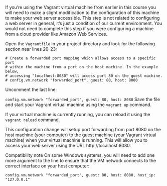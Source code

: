 If you’re using the Vagrant virtual machine from earlier in this course you will need to make a slight modification to the configuration of this machine to make your web server accessible. This step is not related to configuring a web server in general, it’s just a condition of our current environment. You would not need to complete this step if you were configuring a machine from a cloud provider like Amazon Web Services.

Open the `Vagrantfile` in your project directory and look for the following section near lines 20-23:
```
# Create a forwarded port mapping which allows access to a specific port
# within the machine from a port on the host machine. In the example below,
# accessing "localhost:8080" will access port 80 on the guest machine.
# config.vm.network "forwarded_port", guest: 80, host: 8080
```
Uncomment the last line:

```config.vm.network "forwarded_port", guest: 80, host: 8080```
Save the file and start your Vagrant virtual machine using the `vagrant up` command.

If your virtual machine is currently running, you can reload it using the `vagrant reload` command.

This configuration change will setup port forwarding from port 8080 on the host machine (your computer) to the guest machine (your Vagrant virtual machine) when your virtual machine is running.
This will allow you to access your web server using the URL http://localhost:8080.

Compatibility note
On some Windows systems, you will need to add one more argument to the line to ensure that the VM network connects to the correct interface on your host computer:

```config.vm.network "forwarded_port", guest: 80, host: 8080, host_ip: "127.0.0.1"```